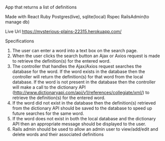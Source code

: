 App that returns a list of definitions

Made with
  React
  Ruby
  Postgres(live), sqlite(local)
  Rspec
  RailsAdmin(to manage db)

Live Url
https://mysterious-plains-22315.herokuapp.com/

Specifications
1. The user can enter a word into a text box on the search page.
2. When the user clicks the search button an Ajax or Axios request is made to retrieve the definition(s) for the entered word.
3. The controller that handles the Ajax/Axios request searches the database for the word.  If the word exists in the database then the controller will return the definition(s) for that word from the local database.  If the word is not present in the database then the controller will make a call to the dictionary API (http://www.dictionaryapi.com/api/v1/references/collegiate/xml/) to retrieve the definition(s) for the entered word.
4. If the word did not exist in the database then the definition(s) retrieved from the dictionary API should be saved to the database to speed up future searches for the same word.
5. If the word does not exist in both the local database and the dictionary API then an appropriate message should be displayed to the user.
6. Rails admin should be used to allow an admin user to view/add/edit and delete words and their associated definitions
